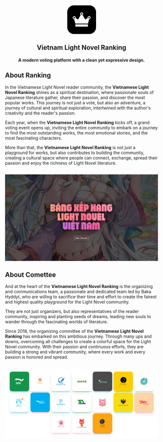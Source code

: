 <p align="center">
  <a href="https://meoki.vn">
    <img src="public/favicon.png" />
  </a>
</p>

<h2 align="center"> Vietnam Light Novel Ranking </h2>

<h4 align="center"> A modern voting platform with a clean yet expressive design. </h4>

##

## About Ranking

In the Vietnamese Light Novel reader community, the **Vietnamese Light Novel Ranking** shines as a spiritual destination, where passionate souls of Japanese literature gather, share their passion, and discover the most popular works. This journey is not just a vote, but also an adventure, a journey of cultural and spiritual exploration, intertwined with the author's creativity and the reader's passion.

Each year, when the **Vietnamese Light Novel Ranking** kicks off, a grand voting event opens up, inviting the entire community to embark on a journey to find the most outstanding works, the most emotional stories, and the most fascinating characters.

More than that, the **Vietnamese Light Novel Ranking** is not just a playground for works, but also contributes to building the community, creating a cultural space where people can connect, exchange, spread their passion and enjoy the richness of Light Novel literature.

##

![](preview/demo.png)

## About Comettee

And at the heart of the **Vietnamese Light Novel Ranking** is the organizing and communications team, a passionate and dedicated team led by Baka Hyddyt, who are willing to sacrifice their time and effort to create the fairest and highest quality playground for the Light Novel community.

They are not just organizers, but also representatives of the reader community, inspiring and planting seeds of dreams, leading new souls to wander through the fascinating worlds of literature.

Since 2018, the organizing committee of the **Vietnamese Light Novel Ranking** has embarked on this ambitious journey. Through many ups and downs, overcoming all challenges to create a colorful space for the Light Novel community. With their passion and continuous efforts, they are building a strong and vibrant community, where every work and every passion is honored and spread.

##

![](preview/publisher.png)
